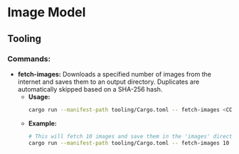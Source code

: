 # Image Model

## Tooling

### Commands:

- **fetch-images:** Downloads a specified number of images from the internet and
  saves them to an output directory. Duplicates are automatically skipped based
  on a SHA-256 hash.
  - **Usage:**
    ```bash
    cargo run --manifest-path tooling/Cargo.toml -- fetch-images <COUNT> <OUTPUT DIRECTORY>
    ```
  - **Example:**
    ```bash
    # This will fetch 10 images and save them in the 'images' directory
    cargo run --manifest-path tooling/Cargo.toml -- fetch-images 10 ./images
    ```
